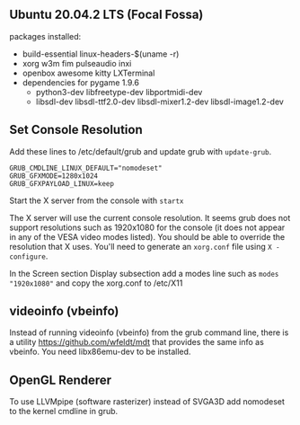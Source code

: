 ## Ubuntu 20.04.2 LTS (Focal Fossa)
packages installed:
- build-essential linux-headers-$(uname -r)
- xorg w3m fim pulseaudio inxi
- openbox awesome kitty LXTerminal
- dependencies for pygame 1.9.6
    - python3-dev libfreetype-dev libportmidi-dev
    - libsdl-dev libsdl-ttf2.0-dev libsdl-mixer1.2-dev libsdl-image1.2-dev

## Set Console Resolution
Add these lines to /etc/default/grub and update grub with `update-grub`.
```
GRUB_CMDLINE_LINUX_DEFAULT="nomodeset"
GRUB_GFXMODE=1280x1024
GRUB_GFXPAYLOAD_LINUX=keep
```

Start the X server from the console with `startx`

The X server will use the current console resolution. It seems grub does not 
support resolutions such as 1920x1080 for the console (it does not appear
in any of the VESA video modes listed). You should be able to override the
resolution that X uses. You'll need to generate an `xorg.conf` file using
`X -configure`.

In the Screen section Display subsection add a modes line such as
`modes "1920x1080"` and copy the xorg.conf to /etc/X11

## videoinfo (vbeinfo)
Instead of running videoinfo (vbeinfo) from the grub command line, there is a
utility https://github.com/wfeldt/mdt that provides the same info as vbeinfo.
You need libx86emu-dev to be installed.

## OpenGL Renderer
To use LLVMpipe (software rasterizer) instead of SVGA3D add nomodeset to the
kernel cmdline in grub.
